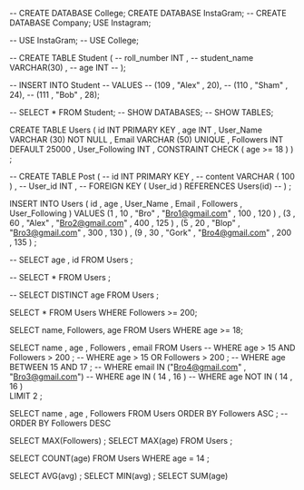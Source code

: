 -- CREATE DATABASE College; 
CREATE DATABASE InstaGram;
-- CREATE DATABASE Company;
USE Instagram;


-- USE InstaGram;
-- USE College;


-- CREATE TABLE Student (
-- 	roll_number INT , 
--     student_name VARCHAR(30) , 
--     age INT 
-- );

-- INSERT INTO Student
-- VALUES
-- (109 , "Alex" , 20), 
-- (110 , "Sham" , 24),
-- (111 , "Bob" , 28);

-- SELECT * FROM Student;
-- SHOW DATABASES;
-- SHOW TABLES;


CREATE TABLE Users (
	id INT PRIMARY KEY , 
    age INT ,
    User_Name VARCHAR (30) NOT NULL , 
    Email VARCHAR (50) UNIQUE  , 
    Followers INT DEFAULT 25000 , 
    User_Following INT ,
    CONSTRAINT CHECK ( age >= 18 ) 
) ;

-- CREATE TABLE Post (
-- 	id INT PRIMARY KEY , 
--     content VARCHAR ( 100 ) , 
--     User_id INT ,
--     FOREIGN KEY ( User_id ) REFERENCES Users(id) 
-- ) ;

INSERT INTO Users ( id , age , User_Name , Email , Followers , User_Following ) 
VALUES 
(1 , 10 , "Bro" , "Bro1@gmail.com" , 100 , 120 ) ,
(3 , 60 , "Alex" , "Bro2@gmail.com" , 400 , 125 ) , 
(5 , 20 , "Blop" , "Bro3@gmail.com" , 300 , 130 ) , 
(9 , 30 , "Gork" , "Bro4@gmail.com" , 200 , 135 ) ;

-- SELECT age , id FROM Users ; 

-- SELECT * FROM Users ;

-- SELECT DISTINCT age FROM Users ; 

SELECT * FROM Users
WHERE Followers >= 200;

SELECT 
    name, Followers, age
FROM
    Users
WHERE
    age >= 18;
    
SELECT name , age , Followers , email 
FROM Users
-- WHERE age > 15 AND Followers > 200 ;
-- WHERE age > 15 OR Followers > 200 ; 
-- WHERE age BETWEEN 15 AND 17 ; 
-- WHERE email IN ("Bro4@gmail.com" , "Bro3@gmail.com")
-- WHERE age IN ( 14 , 16 )
-- WHERE age NOT IN ( 14 , 16 )  
LIMIT 2 ;  


SELECT name , age , Followers
FROM Users 
ORDER BY Followers ASC  ;
-- ORDER BY Followers DESC 

SELECT MAX(Followers) ;
SELECT MAX(age)
FROM Users ; 

SELECT COUNT(age)
FROM Users
WHERE age = 14 ; 

SELECT AVG(avg) ;
SELECT MIN(avg) ;
SELECT SUM(age) 





